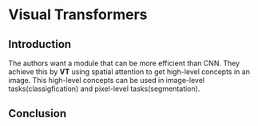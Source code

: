 # Visual Transformers

## Introduction

The authors want a module that can be more efficient than CNN. They achieve this by **VT** using spatial attention to get high-level concepts in an image. This high-level concepts
can be used in image-level tasks(classigfication) and pixel-level tasks(segmentation).

## Conclusion


